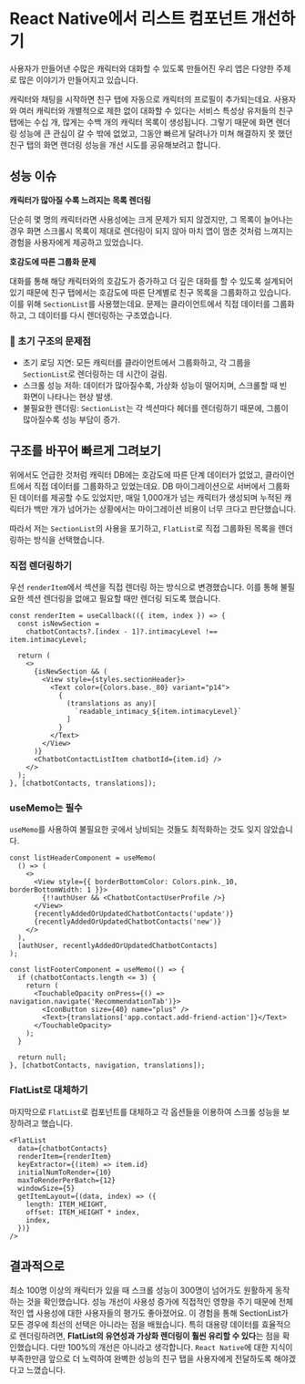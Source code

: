 # React Native에서 리스트 컴포넌트 개선하기

사용자가 만들어낸 수많은 캐릭터와 대화할 수 있도록 만들어진 우리 앱은 다양한 주제로 많은 이야기가 만들어지고 있습니다.

캐릭터와 채팅을 시작하면 친구 탭에 자동으로 캐릭터의 프로필이 추가되는데요. 사용자와 여러 캐릭터와 개별적으로 제한 없이 대화할 수 있다는 서비스 특성상 유저들의 친구 탭에는 수십 개, 많게는 수백 개의 캐릭터 목록이 생성됩니다. 그렇기 때문에 화면 렌더링 성능에 큰 관심이 갈 수 밖에 없었고, 그동안 빠르게 달려나가 미쳐 해결하지 못 했던 친구 탭의 화면 렌더링 성능을 개선 시도를 공유해보려고 합니다.

## 성능 이슈

**캐릭터가 많아질 수록 느려지는 목록 렌더링**

단순히 몇 명의 캐릭터라면 사용성에는 크게 문제가 되지 않겠지만, 그 목록이 늘어나는 경우 화면 스크롤시 목록이 제대로 렌더링이 되지 않아 마치 앱이 멈춘 것처럼 느껴지는 경험을 사용자에게 제공하고 있었습니다.

**호감도에 따른 그룹화 문제**

대화를 통해 해당 캐릭터와의 호감도가 증가하고 더 깊은 대화를 할 수 있도록 설계되어 있기 때문에 친구 탭에서는 호감도에 따른 단계별로 친구 목록을 그룹화하고 있습니다. 이를 위해 `SectionList`를 사용했는데요. 문제는 클라이언트에서 직접 데이터를 그룹화하고, 그 데이터를 다시 렌더링하는 구조였습니다.

### 🚨 초기 구조의 문제점
-	초기 로딩 지연: 모든 캐릭터를 클라이언트에서 그룹화하고, 각 그룹을 `SectionList`로 렌더링하는 데 시간이 걸림.
-	스크롤 성능 저하: 데이터가 많아질수록, 가상화 성능이 떨어지며, 스크롤할 때 빈 화면이 나타나는 현상 발생.
-	불필요한 렌더링: `SectionList`는 각 섹션마다 헤더를 렌더링하기 때문에, 그룹이 많아질수록 성능 부담이 증가.

## 구조를 바꾸어 빠르게 그려보기

위에서도 언급한 것처럼 캐릭터 DB에는 호감도에 따른 단계 데이터가 없었고, 클라이언트에서 직접 데이터를 그룹화하고 있었는데요. DB 마이그레이션으로 서버에서 그룹화된 데이터를 제공할 수도 있었지만, 매일 1,000개가 넘는 캐릭터가 생성되며 누적된 캐릭터가 백만 개가 넘어가는 상황에서는 마이그레이션 비용이 너무 크다고 판단했습니다.

따라서 저는 `SectionList`의 사용을 포기하고, `FlatList`로 직접 그룹화된 목록을 렌더링하는 방식을 선택했습니다.

### 직접 렌더링하기
우선 `renderItem`에서 섹션을 직접 렌더링 하는 방식으로 변경했습니다. 이를 통해 불필요한 섹션 렌더링을 없애고 필요할 때만 렌더링 되도록 했습니다.

```
const renderItem = useCallback(({ item, index }) => {
  const isNewSection =
    chatbotContacts?.[index - 1]?.intimacyLevel !== item.intimacyLevel;

  return (
    <>
      {isNewSection && (
        <View style={styles.sectionHeader}>
          <Text color={Colors.base._80} variant="p14">
            {
              (translations as any)[
                `readable_intimacy_${item.intimacyLevel}`
              ]
            }
          </Text>
        </View>
      )}
      <ChatbotContactListItem chatbotId={item.id} />
    </>
  );
}, [chatbotContacts, translations]);
```

### useMemo는 필수
`useMemo`를 사용하여 불필요한 곳에서 낭비되는 것들도 최적화하는 것도 잊지 않았습니다.

```
const listHeaderComponent = useMemo(
  () => (
    <>
      <View style={{ borderBottomColor: Colors.pink._10, borderBottomWidth: 1 }}>
        {!!authUser && <ChatbotContactUserProfile />}
      </View>
      {recentlyAddedOrUpdatedChatbotContacts('update')}
      {recentlyAddedOrUpdatedChatbotContacts('new')}
    </>
  ),
  [authUser, recentlyAddedOrUpdatedChatbotContacts]
);

const listFooterComponent = useMemo(() => {
  if (chatbotContacts.length <= 3) {
    return (
      <TouchableOpacity onPress={() => navigation.navigate('RecommendationTab')}>
        <IconButton size={40} name="plus" />
        <Text>{translations['app.contact.add-friend-action']}</Text>
      </TouchableOpacity>
    );
  }

  return null;
}, [chatbotContacts, navigation, translations]);
```

### FlatList로 대체하기
마지막으로 `FlatList`로 컴포넌트를 대체하고 각 옵션들을 이용하여 스크롤 성능을 보장하려고 했습니다.

```
<FlatList
  data={chatbotContacts}
  renderItem={renderItem}
  keyExtractor={(item) => item.id}
  initialNumToRender={10}
  maxToRenderPerBatch={12}
  windowSize={5}
  getItemLayout={(data, index) => ({
    length: ITEM_HEIGHT,
    offset: ITEM_HEIGHT * index,
    index,
  })}
/>
```

## 결과적으로
최소 100명 이상의 캐릭터가 있을 때 스크롤 성능이 300명이 넘어가도 원활하게 동작하는 것을 확인했습니다. 성능 개선이 사용성 증가에 직접적인 영향을 주기 때문에 전체적인 앱 사용성에 대한 사용자들의 평가도 좋아졌어요. 이 경험을 통해 SectionList가 모든 경우에 최선의 선택은 아니라는 점을 배웠습니다. 특히 대용량 데이터를 효율적으로 렌더링하려면, **FlatList의 유연성과 가상화 렌더링이 훨씬 유리할 수 있다**는 점을 확인했습니다. 다만 100%의 개선은 아니라고 생각합니다. `React Native`에 대한 지식이 부족한만큼 앞으로 더 노력하여 완벽한 성능의 친구 탭을 사용자에게 전달하도록 해야겠다고 느꼈습니다.